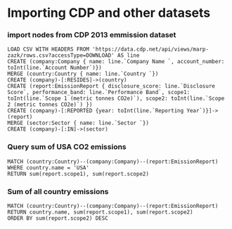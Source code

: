 Importing CDP and other datasets
================================

### import nodes from CDP 2013 emmission dataset
```
LOAD CSV WITH HEADERS FROM 'https://data.cdp.net/api/views/marp-zazk/rows.csv?accessType=DOWNLOAD' AS line
CREATE (company:Company { name: line.`Company Name `, account_number: toInt(line.`Account Number`)})
MERGE (country:Country { name: line.`Country `})
CREATE (company)-[:RESIDES]->(country)
CREATE (report:EmissionReport { disclosure_score: line.`Disclosure Score`, performance_band: line.`Performance Band`, scope1: toInt(line.`Scope 1 (metric tonnes CO2e)`), scope2: toInt(line.`Scope 2 (metric tonnes CO2e)`) })
CREATE (company)-[:REPORTED {year: toInt(line.`Reporting Year`)}]->(report)
MERGE (sector:Sector { name: line.`Sector `})  
CREATE (company)-[:IN]->(sector)
```

### Query sum of USA CO2 emissions
```
MATCH (country:Country)--(company:Company)--(report:EmissionReport)
WHERE country.name = 'USA'
RETURN sum(report.scope1), sum(report.scope2)
```

### Sum of all country emissions
```
MATCH (country:Country)--(company:Company)--(report:EmissionReport)
RETURN country.name, sum(report.scope1), sum(report.scope2)
ORDER BY sum(report.scope2) DESC
```
